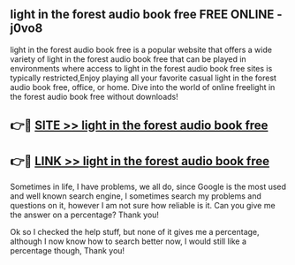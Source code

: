 ## light in the forest audio book free FREE ONLINE - j0vo8

light in the forest audio book free is a popular website that offers a wide variety of light in the forest audio book free that can be played in environments where access to light in the forest audio book free sites is typically restricted,Enjoy playing all your favorite casual light in the forest audio book free, office, or home. Dive into the world of online freelight in the forest audio book free without downloads!

## 👉🔴 [SITE >> light in the forest audio book free](http://news.freeplayer.one?title=light_in_the_forest_audio_book_free&ref=FRRE)

## 👉🔴 [LINK >> light in the forest audio book free](http://news.freeplayer.one?title=light_in_the_forest_audio_book_free&ref=FREE)

Sometimes in life, I have problems, we all do, since Google is the most used and well known search engine, I sometimes search my problems and questions on it, however I am not sure how reliable is it. Can you give me the answer on a percentage? Thank you!

Ok so I checked the help stuff, but none of it gives me a percentage, although I now know how to search better now, I would still like a percentage though, Thank you!